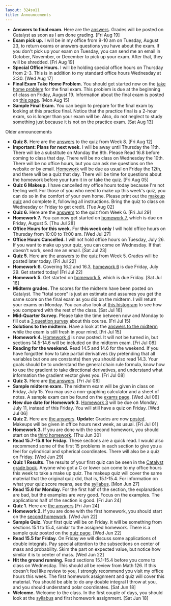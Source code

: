 ```yaml
---
layout: 324su11
title: Announcements
---
```


<!-- this file is automatically created-->

- **Answers to final exam.**
  Here are the <a href='http://staff.washington.edu/grigg/math324/su11/exams/final-ans.pdf'>answers</a>. Grades will be posted on Catalyst as soon as I am done grading.
  [Fri Aug 19]
- **Exam pick up.**
  I will be in my office from 9-10 am on Tuesday, August 23, to return exams or answers questions you have about the exam. If you don't pick up your exam on Tuesday, you can send me an email in October, November, or December to pick up your exam. After that, they will be shredded.
  [Fri Aug 19]
- **Special Office Hours.**
  I will be holding special office hours on Thursday from 2-3. This is in addition to my standard office hours Wednesday at 3:30.
  [Wed Aug 17]
- **Final Exam Take Home Problem.**
  You should get started now on the <a href='http://staff.washington.edu/grigg/math324/su11/exams/final-home.pdf'>take home problem</a> for the final exam. This problem is due at the beginning of class on Friday, August 19. Information about the final exam is posted on <a href="http://staff.washington.edu/grigg/math324/su11/exams/final-info.html">this page</a>.
  [Mon Aug 15]
- **Sample Final Exam.**
  You can begin to prepare for the final exam by looking at this practice final. Notice that the practice final is a 2-hour exam, so is longer than your exam will be. Also, do not neglect to study something just because it is not on the practice exam.
  [Sat Aug 13]


Older announcements

- **Quiz 8.**
  Here are the <a href='http://staff.washington.edu/grigg/math324/su11/quizzes/quiz8-ans.pdf'>answers</a> to the quiz from Week 8.
  [Fri Aug 12]
- **Important: Plans for next week.**
  I will be away until Thursday the 11th. There will be a substitute on Monday the 8th. Please Read 16.8 before coming to class that day. There will be no class on Wednesday the 10th. There will be no office hours, but you can ask me questions on the website or by email. <a href='http://staff.washington.edu/grigg/math324/su11/homework/homework8.html'>Homework</a> will be due as usual on Friday the 12th, and there will be a quiz that day. There will be time for questions about the homework before your turn it in or take the quiz.
  [Fri Aug 05]
- **Quiz 6 Makeup.**
  I have cancelled my office hours today because I'm not feeling well. For those of you who need to make up this week's quiz, you can do so in the comfort of your own home. Please print out the <a href='http://staff.washington.edu/grigg/math324/su11/quizzes/quiz6a.pdf'>makeup quiz</a> and complete it, following all instructions. Bring the quiz to class on Wednesday or Friday to get credit.
  [Tue Aug 02]
- **Quiz 6.**
  Here are the <a href='http://staff.washington.edu/grigg/math324/su11/quizzes/quiz6-ans.pdf'>answers</a> to the quiz from Week 6.
  [Fri Jul 29]
- **Homework 7.**
  You can now get started on <a href='http://staff.washington.edu/grigg/math324/su11/homework/homework7.html'>homework 7</a>, which is due on Friday, August 5.
  [Thu Jul 28]
- **Office Hours for this week.**
  For <strong>this week only</strong> I will hold office hours on Thursday from 10:00 to 11:00 am.
  [Wed Jul 27]
- **Office Hours Cancelled.**
  I will not hold office hours on Tuesday, July 26. If you want to make up your quiz, you can come on Wednesday. If that doesn't work, send me an email.
  [Sat Jul 23]
- **Quiz 5.**
  Here are the <a href='http://staff.washington.edu/grigg/math324/su11/quizzes/quiz5-ans.pdf'>answers</a> to the quiz from Week 5. Grades will be posted later today.
  [Fri Jul 22]
- **Homework 6.**
  Covering 16.2 and 16.3, <a href='http://staff.washington.edu/grigg/math324/su11/homework/homework6.html'>homework 6</a> is due Friday, July 29. Get started today!
  [Fri Jul 22]
- **Homework 5.**
  Get started on <a href='http://staff.washington.edu/grigg/math324/su11/homework/homework5.html'>homework 5</a>, which is due Friday.
  [Sat Jul 16]
- **Midterm grades.**
  The scores for the midterm have been posted on Catalyst. The "total score" is just an estimate and assumes you get the same score on the final exam as you did on the midterm. I will return your exams on Monday. You can also look at <a href='http://staff.washington.edu/grigg/math324/su11/bd3h5.png'>this histogram</a> to see how you compared with the rest of the class.
  [Sat Jul 16]
- **Mid-Quarter Survey.**
  Please take the time between now and Monday to fill out a <a href='https://catalyst.uw.edu/webq/survey/grigg/138953'>3 question survey</a> about this course.
  [Fri Jul 15]
- **Solutions to the midterm.**
  Have a look at the <a href='http://staff.washington.edu/grigg/math324/su11/exams/midterm-answers.pdf'>answers to the midterm</a> while the exam is still fresh in your mind.
  [Fri Jul 15]
- **Homework 4.**
  <a href='http://staff.washington.edu/grigg/math324/su11/homework/homework4.html'>Homework 4</a> is now posted. It will not be turned in, but sections 14.5-14.6 will be included on the midterm exam.
  [Fri Jul 08]
- **Reading for the weekend.**
  Read 14.5 and 14.6 for the weekend. If you have forgotten how to take partial derivatives (by pretending that all variables but one are constants) then you should also read 14.3. Your goals should be to understand the general chain rule formula, know how to use the gradient to take directional derivatives, and understand what information the gradient vector gives you.
  [Fri Jul 08]
- **Quiz 3.**
  Here are <a href='http://staff.washington.edu/grigg/math324/su11/quizzes/quiz3-ans.pdf'>the answers</a>.
  [Fri Jul 08]
- **Sample midterm exam.**
  The midterm exam will be given in class on Friday, July 15. You may use a non-graphing calculator and a sheet of notes. A sample exam can be found on the <a href='http://staff.washington.edu/grigg/math324/su11/exams/'>exams page</a>.
  [Wed Jul 06]
- **New due date for Homework 3.**
  <a href='http://staff.washington.edu/grigg/math324/su11/homework/homework3.html'>Homework 3</a> will be due on Monday, July 11, instead of this Friday. You will still have a quiz on Friday.
  [Wed Jul 06]
- **Quiz 2.**
  Here are <a href='http://staff.washington.edu/grigg/math324/su11/quizzes/quiz2-ans.pdf'>the answers</a>. **Update:** Grades are now <a href=http://catalyst.uw.edu/gradebook/grigg/46855>posted</a>. Makeups will be given in office hours next week, as usual.
  [Fri Jul 01]
- **Homework 3.**
  If you are done with the second homework, you should start on the <a href='http://staff.washington.edu/grigg/math324/su11/homework/homework3.html'>third homework</a>.
  [Thu Jun 30]
- **Read 15.7-15.8 for Friday.**
  These sections are a quick read. I would also recommend some of the first 15 problems in each section to give you a feel for cylindrical and spherical coordinates. There will also be a quiz on Friday.
  [Wed Jun 29]
- **Quiz 1 Results.**
  The results of your first quiz can be seen in the <a href='https://catalyst.uw.edu/gradebook/grigg/46855'>Catalyst grade book</a>. Anyone who got a C or lower can come to my office hours this week to take a make up quiz. The makeup quiz will cover the same material that the original quiz did, that is, 15.1-15.4. For information on what your quiz score means, see the <a href="http://staff.washington.edu/grigg/math324/su11/syllabus/">syllabus</a>.
  [Mon Jun 27]
- **Read 15.6 for Monday.**
  For the first half of the section, the explanations are bad, but the examples are very good. Focus on the examples. The applications half of the section is good.
  [Fri Jun 24]
- **Quiz 1.**
  Here are <a href='http://staff.washington.edu/grigg/math324/su11/quizzes/quiz1-ans.pdf'>the answers</a>
  [Fri Jun 24]
- **Homework 2.**
  If you are done with the first homework, you should start on the <a href='http://staff.washington.edu/grigg/math324/su11/homework/homework2.html'>second homework</a>.
  [Wed Jun 22]
- **Sample Quiz.**
  Your first quiz will be on Friday. It will be something from sections 15.1 to 15.4, similar to the assigned homework. There is a sample quiz posted on the <a href='http://staff.washington.edu/grigg/math324/su11/quizzes/'>quiz page</a>.
  [Wed Jun 22]
- **Read 15.5 for Friday.**
  On Friday we will discuss some applications of double integrals. Pay special attention to the subsections on center of mass and probability. Skim the part on expected value, but notice how similar it is to center of mass.
  [Wed Jun 22]
- **Hit the ground running.**
  Read sections 15.1-15.4 before you come to class on Wednesday. This should all be review from Math 126. If this doesn't feel like review to you, I strongly recommend you visit my office hours this week. The first homework assignment and quiz will cover this material. You should be able to do any double integral I throw at you, and you should understand polar coordinates.
  [Sat Jun 18]
- **Welcome.**
  Welcome to the class. In the first couple of days, you should look at the <a href='http://staff.washington.edu/grigg/math324/su11/syllabus/'>syllabus</a> and first homework assignment.
  [Sat Jun 18]
